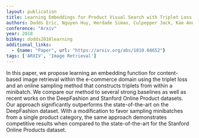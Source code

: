 ```yaml
---
layout: publication
title: Learning Embeddings for Product Visual Search with Triplet Loss and Online Sampling
authors: Dodds Eric, Nguyen Huy, Herdade Simao, Culpepper Jack, Kae Andrew, Garrigues Pierre
conference: "Arxiv"
year: 2018
bibkey: dodds2018learning
additional_links:
  - {name: "Paper", url: "https://arxiv.org/abs/1810.04652"}
tags: ['ARXIV', 'Image Retrieval']
---
```

In this paper, we propose learning an embedding function for content-based image retrieval within the e-commerce domain using the triplet loss and an online sampling method that constructs triplets from within a minibatch. We compare our method to several strong baselines as well as recent works on the DeepFashion and Stanford Online Product datasets. Our approach significantly outperforms the state-of-the-art on the DeepFashion dataset. With a modification to favor sampling minibatches from a single product category, the same approach demonstrates competitive results when compared to the state-of-the-art for the Stanford Online Products dataset.
